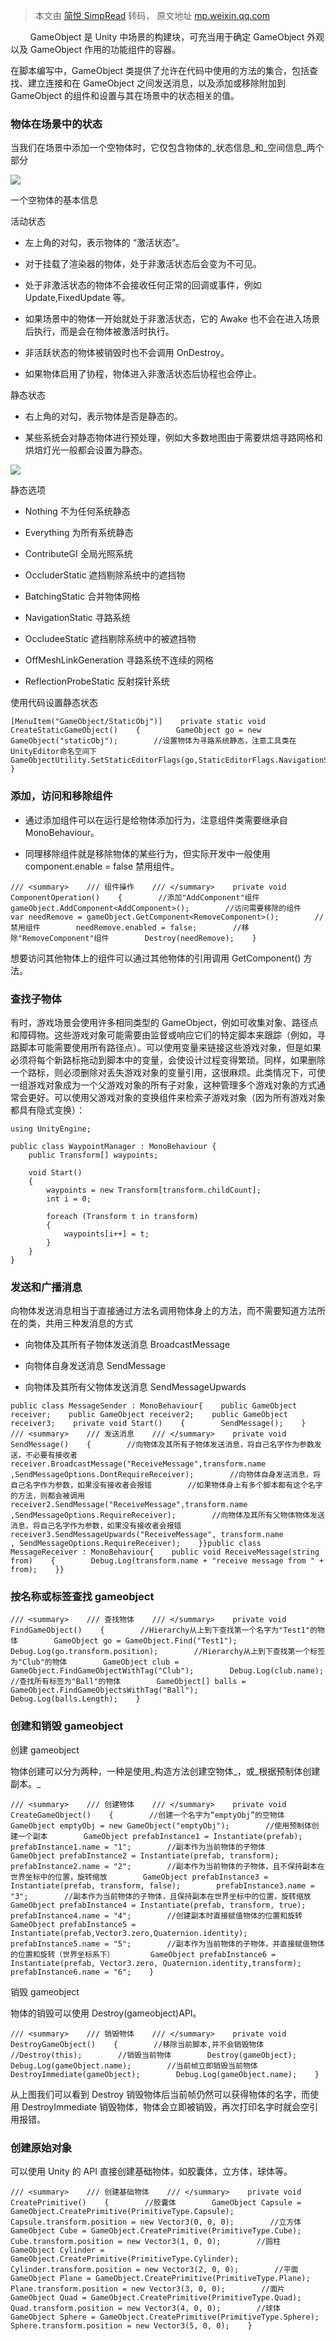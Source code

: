 > 本文由 [简悦 SimpRead](http://ksria.com/simpread/) 转码， 原文地址 [mp.weixin.qq.com](https://mp.weixin.qq.com/s?__biz=MzkxNzU0MTQwNQ==&mid=2247484094&idx=1&sn=3b3514f32a18202f05d7124fe4ec0315&chksm=c1be45ccf6c9ccda34ff5b57b8b9b2bbf688d53a5a00ecf18c4ebcdbaf467feeded92f8b28d4&scene=178&cur_album_id=3285227852443090947#rd)

        GameObject 是 Unity 中场景的构建块，可充当用于确定 GameObject 外观以及 GameObject 作用的功能组件的容器。

在脚本编写中，GameObject 类提供了允许在代码中使用的方法的集合，包括查找、建立连接和在 GameObject 之间发送消息，以及添加或移除附加到 GameObject 的组件和设置与其在场景中的状态相关的值。

### 物体在场景中的状态

当我们在场景中添加一个空物体时，它仅包含物体的_状态信息_和_空间信息_两个部分

![](https://mmbiz.qpic.cn/sz_mmbiz_jpg/QTo0hNVPAwXeUYIichd3vEeicCNsUMwZp2DAuicKiaZuzKmiayXXcib7liaekm7DQsyGJbb6v46x3VhaycxIWuiaIbicThQ/640?wx_fmt=other&from=appmsg)

一个空物体的基本信息

活动状态

*   左上角的对勾，表示物体的 “激活状态”。
    
*   对于挂载了渲染器的物体，处于非激活状态后会变为不可见。
    
*   处于非激活状态的物体不会接收任何正常的回调或事件，例如 Update,FixedUpdate 等。
    
*   如果场景中的物体一开始就处于非激活状态，它的 Awake 也不会在进入场景后执行，而是会在物体被激活时执行。
    
*   非活跃状态的物体被销毁时也不会调用 OnDestroy。
    
*   如果物体启用了协程，物体进入非激活状态后协程也会停止。
    

静态状态

*   右上角的对勾，表示物体是否是静态的。
    
*   某些系统会对静态物体进行预处理，例如大多数地图由于需要烘焙寻路网格和烘焙灯光一般都会设置为静态。
    

![](https://mmbiz.qpic.cn/sz_mmbiz_jpg/QTo0hNVPAwXeUYIichd3vEeicCNsUMwZp25YPApCFckBbQBPxILfCHQDZQTCDhT9OO7orME9APAqibs09SP3iaco4w/640?wx_fmt=other&from=appmsg)

静态选项

*   Nothing 不为任何系统静态
    
*   Everything 为所有系统静态
    
*   ContributeGI 全局光照系统
    
*   OccluderStatic 遮挡剔除系统中的遮挡物
    
*   BatchingStatic 合并物体网格
    
*   NavigationStatic 寻路系统
    
*   OccludeeStatic 遮挡剔除系统中的被遮挡物
    
*   OffMeshLinkGeneration 寻路系统不连续的网格
    
*   ReflectionProbeStatic 反射探针系统
    

使用代码设置静态状态

```
[MenuItem("GameObject/StaticObj")]    private static void CreateStaticGameObject()    {        GameObject go = new GameObject("staticObj");        //设置物体为寻路系统静态，注意工具类在UnityEditor命名空间下        GameObjectUtility.SetStaticEditorFlags(go,StaticEditorFlags.NavigationStatic);    }
```

### 添加，访问和移除组件

*   通过添加组件可以在运行是给物体添加行为，注意组件类需要继承自 MonoBehaviour。
    
*   同理移除组件就是移除物体的某些行为，但实际开发中一般使用 component.enable = false 禁用组件。
    

```
/// <summary>    /// 组件操作    /// </summary>    private void ComponentOperation()    {        //添加"AddComponent"组件        gameObject.AddComponent<AddComponent>();        //访问需要移除的组件        var needRemove = gameObject.GetComponent<RemoveComponent>();        //禁用组件        needRemove.enabled = false;        //移除"RemoveComponent"组件        Destroy(needRemove);    }
```

想要访问其他物体上的组件可以通过其他物体的引用调用 GetComponent<T>() 方法。

### 查找子物体

有时，游戏场景会使用许多相同类型的 GameObject，例如可收集对象、路径点和障碍物。这些游戏对象可能需要由监督或响应它们的特定脚本来跟踪（例如，寻路脚本可能需要使用所有路径点）。可以使用变量来链接这些游戏对象，但是如果必须将每个新路标拖动到脚本中的变量，会使设计过程变得繁琐。同样，如果删除一个路标，则必须删除对丢失游戏对象的变量引用，这很麻烦。此类情况下，可使一组游戏对象成为一个父游戏对象的所有子对象，这种管理多个游戏对象的方式通常会更好。可以使用父游戏对象的变换组件来检索子游戏对象（因为所有游戏对象都具有隐式变换）：

```
using UnityEngine;

public class WaypointManager : MonoBehaviour {
    public Transform[] waypoints;

    void Start()
    {
        waypoints = new Transform[transform.childCount];
        int i = 0;

        foreach (Transform t in transform)
        {
            waypoints[i++] = t;
        }
    }
}
```

### 发送和广播消息

向物体发送消息相当于直接通过方法名调用物体身上的方法，而不需要知道方法所在的类，共用三种发消息的方式

*   向物体及其所有子物体发送消息 BroadcastMessage
    
*   向物体自身发送消息 SendMessage
    
*   向物体及其所有父物体发送消息 SendMessageUpwards
    

```
public class MessageSender : MonoBehaviour{    public GameObject receiver;    public GameObject receiver2;    public GameObject receiver3;    private void Start()    {        SendMessage();    }    /// <summary>    /// 发送消息    /// </summary>    private void SendMessage()    {        //向物体及其所有子物体发送消息，将自己名字作为参数发送，不必要有接收者        receiver.BroadcastMessage("ReceiveMessage",transform.name            ,SendMessageOptions.DontRequireReceiver);        //向物体自身发送消息，将自己名字作为参数，如果没有接收者会报错        //如果物体身上有多个脚本都有这个名字的方法，则都会被调用        receiver2.SendMessage("ReceiveMessage",transform.name            ,SendMessageOptions.RequireReceiver);        //向物体及其所有父物体物体发送消息，将自己名字作为参数，如果没有接收者会报错        receiver3.SendMessageUpwards("ReceiveMessage", transform.name            , SendMessageOptions.RequireReceiver);    }}public class MessageReceiver : MonoBehaviour{    public void ReceiveMessage(string from)    {        Debug.Log(transform.name + "receive message from " + from);    }}
```

### 按名称或标签查找 gameobject

```
/// <summary>    /// 查找物体    /// </summary>    private void FindGameObject()    {        //Hierarchy从上到下查找第一个名字为"Test1"的物体        GameObject go = GameObject.Find("Test1");        Debug.Log(go.transform.position);        //Hierarchy从上到下查找第一个标签为"Club"的物体        GameObject club = GameObject.FindGameObjectWithTag("Club");        Debug.Log(club.name);        //查找所有标签为"Ball"的物体        GameObject[] balls = GameObject.FindGameObjectsWithTag("Ball");        Debug.Log(balls.Length);    }
```

### 创建和销毁 gameobject

创建 gameobject

物体创建可以分为两种，一种是使用_构造方法创建空物体_，或_根据预制体创建副本。_

```
/// <summary>    /// 创建物体    /// </summary>    private void CreateGameObject()    {        //创建一个名字为“emptyObj”的空物体        GameObject emptyObj = new GameObject("emptyObj");        //使用预制体创建一个副本        GameObject prefabInstance1 = Instantiate(prefab);        prefabInstance1.name = "1";        //副本作为当前物体的子物体        GameObject prefabInstance2 = Instantiate(prefab, transform);        prefabInstance2.name = "2";        //副本作为当前物体的子物体，且不保持副本在世界坐标中的位置，旋转缩放        GameObject prefabInstance3 = Instantiate(prefab, transform, false);        prefabInstance3.name = "3";        //副本作为当前物体的子物体，且保持副本在世界坐标中的位置，旋转缩放        GameObject prefabInstance4 = Instantiate(prefab, transform, true);        prefabInstance4.name = "4";        //创建副本时直接赋值物体的位置和旋转        GameObject prefabInstance5 = Instantiate(prefab,Vector3.zero,Quaternion.identity);        prefabInstance5.name = "5";        //副本作为当前物体的子物体，并直接赋值物体的位置和旋转（世界坐标系下）        GameObject prefabInstance6 = Instantiate(prefab, Vector3.zero, Quaternion.identity,transform);        prefabInstance6.name = "6";    }
```

销毁 gameobject

物体的销毁可以使用 Destroy(gameobject)API。

```
/// <summary>    /// 销毁物体    /// </summary>    private void DestroyGameObject()    {        //移除当前脚本,并不会销毁物体        //Destroy(this);        //销毁当前物体        Destroy(gameObject);        Debug.Log(gameObject.name);        //当前帧立即销毁当前物体        DestroyImmediate(gameObject);        Debug.Log(gameObject.name);    }
```

从上图我们可以看到 Destroy 销毁物体后当前帧仍然可以获得物体的名字，而使用 DestroyImmediate 销毁物体，物体会立即被销毁，再次打印名字时就会空引用报错。

### 创建原始对象

可以使用 Unity 的 API 直接创建基础物体，如胶囊体，立方体，球体等。

```
/// <summary>    /// 创建基础物体    /// </summary>    private void CreatePrimitive()    {        //胶囊体        GameObject Capsule = GameObject.CreatePrimitive(PrimitiveType.Capsule);        Capsule.transform.position = new Vector3(0, 0, 0);        //立方体        GameObject Cube = GameObject.CreatePrimitive(PrimitiveType.Cube);        Cube.transform.position = new Vector3(1, 0, 0);        //圆柱        GameObject Cylinder = GameObject.CreatePrimitive(PrimitiveType.Cylinder);        Cylinder.transform.position = new Vector3(2, 0, 0);        //平面        GameObject Plane = GameObject.CreatePrimitive(PrimitiveType.Plane);        Plane.transform.position = new Vector3(3, 0, 0);        //面片        GameObject Quad = GameObject.CreatePrimitive(PrimitiveType.Quad);        Quad.transform.position = new Vector3(4, 0, 0);        //球体        GameObject Sphere = GameObject.CreatePrimitive(PrimitiveType.Sphere);        Sphere.transform.position = new Vector3(5, 0, 0);    }
```